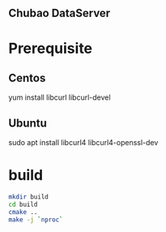 Chubao DataServer
-----------------------------------

# Prerequisite
## Centos
yum install libcurl libcurl-devel

## Ubuntu
sudo apt install libcurl4 libcurl4-openssl-dev

# build
```sh
mkdir build
cd build
cmake ..
make -j `nproc`
````
